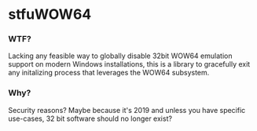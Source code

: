# stfuWOW64

### WTF?

Lacking any feasible way to globally disable 32bit WOW64 emulation support on modern Windows installations, this is a library to gracefully exit any initalizing process that leverages the WOW64 subsystem.

### Why?
Security reasons? Maybe because it's 2019 and unless you have specific use-cases, 32 bit software should no longer exist?
